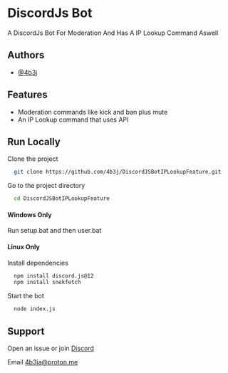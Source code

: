 
# DiscordJs Bot

A DiscordJs Bot For Moderation And Has A IP Lookup Command Aswell

## Authors

- [@4b3j](https://www.github.com/4b3j)


## Features

- Moderation commands like kick and ban plus mute
- An IP Lookup command that uses API


## Run Locally

Clone the project

```bash
  git clone https://github.com/4b3j/DiscordJSBotIPLookupFeature.git
```

Go to the project directory

```bash
  cd DiscordJSBotIPLookupFeature
```

#### Windows Only 

Run setup.bat and then user.bat

#### Linux Only

Install dependencies

```bash
  npm install discord.js@12
  npm install snekfetch
```

Start the bot

```bash
  node index.js
```


## Support

Open an issue or join [Discord](https://discord.gg/QTRDDbdF7W) 

Email 4b3ja@proton.me

